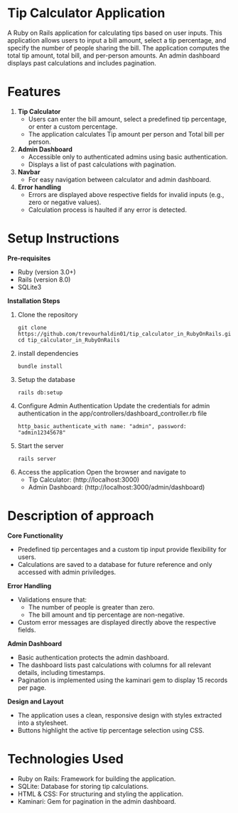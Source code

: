 # **Tip Calculator Application**

A Ruby on Rails application for calculating tips based on user inputs. This application allows users to input a bill amount, select a tip percentage, and specify the number of people sharing the bill. The application computes the total tip amount, total bill, and per-person amounts. An admin dashboard displays past calculations and includes pagination.

# Features
1. **Tip Calculator**
   - Users can enter the bill amount, select a predefined tip percentage, or enter a custom percentage.
   - The application calculates Tip amount per person and Total bill per person.
2. **Admin Dashboard**
   - Accessible only to authenticated admins using basic authentication.
   - Displays a list of past calculations with pagination.
3. **Navbar**
   - For easy navigation between calculator and admin dashboard.
4. **Error handling**
   - Errors are displayed above respective fields for invalid inputs (e.g., zero or negative values).
   - Calculation process is haulted if any error is detected.


# Setup Instructions

**Pre-requisites**
- Ruby (version 3.0+)
- Rails (version 8.0)
- SQLite3

**Installation Steps**
1. Clone the repository
   ```
   git clone https://github.com/trevourhaldin01/tip_calculator_in_RubyOnRails.git
   cd tip_calculator_in_RubyOnRails

2. install dependencies
   ```
   bundle install
3. Setup the database
   ```
   rails db:setup

4. Configure Admin Authentication
   Update the credentials for admin authentication in the app/controllers/dashboard_controller.rb file
   ```
   http_basic_authenticate_with name: "admin", password: "admin12345678"

5. Start the server
   ```
   rails server 
6. Access the application
   Open the browser and navigate to
   - Tip Calculator: (http://localhost:3000)
   - Admin Dashboard: (http://localhost:3000/admin/dashboard)
  
# Description of approach

**Core Functionality**
- Predefined tip percentages and a custom tip input provide flexibility for users.
- Calculations are saved to a database for future reference and only accessed with admin priviledges.

**Error Handling**
- Validations ensure that:
   - The number of people is greater than zero.
   - The bill amount and tip percentage are non-negative.
- Custom error messages are displayed directly above the respective fields.

**Admin Dashboard**
- Basic authentication protects the admin dashboard.
- The dashboard lists past calculations with columns for all relevant details, including timestamps.
- Pagination is implemented using the kaminari gem to display 15 records per page.

**Design and Layout**
- The application uses a clean, responsive design with styles extracted into a stylesheet.
- Buttons highlight the active tip percentage selection using CSS.

# Technologies Used
 - Ruby on Rails: Framework for building the application.
 - SQLite: Database for storing tip calculations.
 - HTML & CSS: For structuring and styling the application.
 - Kaminari: Gem for pagination in the admin dashboard.

   
   





